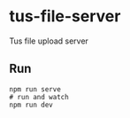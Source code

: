 # tus-file-server
Tus file upload server

## Run
```code
npm run serve 
# run and watch
npm run dev
```
